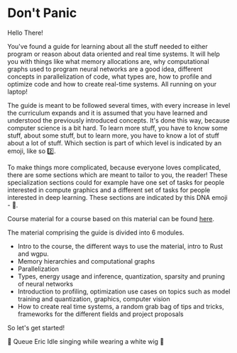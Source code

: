 # Don't Panic
Hello There!

You've found a guide for learning about all the stuff needed to either program or reason about data oriented
and real time systems. It will help you with things like what memory allocations are, why computational graphs
used to program neural networks are a good idea, different concepts in parallelization of code, what types are,
how to profile and optimize code and how to create real-time systems. All running on your laptop!

The guide is meant to be followed several times, with every increase in level the curriculum expands and it is
assumed that you have learned and understood the previously introduced concepts. It's done this way, because
computer science is a bit hard. To learn more stuff, you have to know some stuff, about some stuff, but to learn
more, you have to know a lot of stuff about a lot of stuff.
Which section is part of which level is indicated by an emoji, like so 2️⃣.

To make things more complicated, because everyone loves complicated, there are some sections which are meant to
tailor to you, the reader! These specialization sections could for example have one set of tasks for people
interested in compute graphics and a different set of tasks for people interested in deep learning.
These sections are indicated by this DNA emoji - 🧬.

Course material for a course based on this material can be found
[here](https://absorensen.github.io/real-time-visual-and-machine-learning-systems/).

The material comprising the guide is divided into 6 modules.

* Intro to the course, the different ways to use the material, intro to Rust and wgpu.
* Memory hierarchies and computational graphs
* Parallelization
* Types, energy usage and inference, quantization, sparsity and pruning of neural networks
* Introduction to profiling, optimization use cases on topics such as model
training and quantization, graphics, computer vision
* How to create real time systems, a random grab bag of tips and tricks,
frameworks for the different fields and project proposals

So let's get started!

🌌 Queue Eric Idle singing while wearing a white wig 🌌
